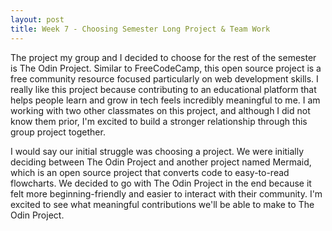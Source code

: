 ```yaml
---
layout: post
title: Week 7 - Choosing Semester Long Project & Team Work
---
```


The project my group and I decided to choose for the rest of the semester is The Odin Project. Similar to FreeCodeCamp, this open source project is a free community resource focused particularly on web development skills. I really like this project because contributing to an educational platform that helps people learn and grow in tech feels incredibly meaningful to me. I am working with two other classmates on this project, and although I did not know them prior, I'm excited to build a stronger relationship through this group project together. 

<!--more-->

I would say our initial struggle was choosing a project. We were initially deciding between The Odin Project and another project named Mermaid, which is an open source project that converts code to easy-to-read flowcharts. We decided to go with The Odin Project in the end because it felt more beginning-friendly and easier to interact with their community. I'm excited to see what meaningful contributions we'll be able to make to The Odin Project. 